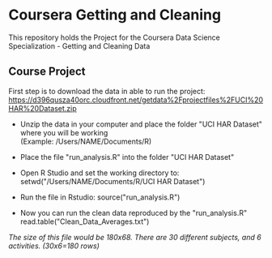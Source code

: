 # Coursera Getting and Cleaning
This repository holds the Project for the Coursera Data Science Specialization - Getting and Cleaning Data

## Course Project

First step is to download the data in able to run the project:
https://d396qusza40orc.cloudfront.net/getdata%2Fprojectfiles%2FUCI%20HAR%20Dataset.zip

- Unzip the data in your computer and place the folder "UCI HAR Dataset" where you will be working          
  (Example: /Users/NAME/Documents/R)

- Place the file "run_analysis.R" into the folder "UCI HAR Dataset"

- Open R Studio and set the working directory to:  setwd("/Users/NAME/Documents/R/UCI HAR Dataset")

- Run the file in Rstudio: source("run_analysis.R")

- Now you can run the clean data reproduced by the "run_analysis.R"  read.table("Clean_Data_Averages.txt")
  
*The size of this file would be 180x68. There are 30 different subjects, and 6 activities. (30x6=180 rows)*



